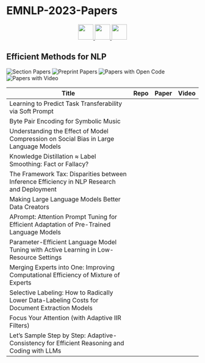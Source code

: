 # EMNLP-2023-Papers

<div align="center">
    <a href="https://github.com/DmitryRyumin/EMNLP-2023-Papers/blob/main/sections/commonsense-reasoning.md">
        <img src="https://cdn.jsdelivr.net/gh/DmitryRyumin/NewEraAI-Papers@main/images/left.svg" width="40" alt="" />
    </a>
    <a href="https://github.com/DmitryRyumin/EMNLP-2023-Papers/">
        <img src="https://cdn.jsdelivr.net/gh/DmitryRyumin/NewEraAI-Papers@main/images/home.svg" width="40" alt="" />
    </a>
    <a href="https://github.com/DmitryRyumin/EMNLP-2023-Papers/blob/main/sections/ethics-in-nlp.md">
        <img src="https://cdn.jsdelivr.net/gh/DmitryRyumin/NewEraAI-Papers@main/images/right.svg" width="40" alt="" />
    </a>
</div>

## Efficient Methods for NLP

![Section Papers](https://img.shields.io/badge/Section%20Papers-soon-42BA16) ![Preprint Papers](https://img.shields.io/badge/Preprint%20Papers-soon-b31b1b) ![Papers with Open Code](https://img.shields.io/badge/Papers%20with%20Open%20Code-soon-1D7FBF) ![Papers with Video](https://img.shields.io/badge/Papers%20with%20Video-soon-FF0000)

<!-- 169, 260 -->
| **Title** | **Repo** | **Paper** | **Video** |
|-----------|:--------:|:---------:|:---------:|
| Learning to Predict Task Transferability via Soft Prompt |  |  |  |
| Byte Pair Encoding for Symbolic Music |  |  |  |
| Understanding the Effect of Model Compression on Social Bias in Large Language Models |  |  |  |
| Knowledge Distillation &asymp; Label Smoothing: Fact or Fallacy? |  |  |  |
| The Framework Tax: Disparities between Inference Efficiency in NLP Research and Deployment |  |  |  |
| Making Large Language Models Better Data Creators |  |  |  |
| APrompt: Attention Prompt Tuning for Efficient Adaptation of Pre-Trained Language Models |  |  |  |
| Parameter-Efficient Language Model Tuning with Active Learning in Low-Resource Settings |  |  |  |
| Merging Experts into One: Improving Computational Efficiency of Mixture of Experts |  |  |  |
| Selective Labeling: How to Radically Lower Data-Labeling Costs for Document Extraction Models |  |  |  |
| Focus Your Attention (with Adaptive IIR Filters) |  |  |  |
| Let&rsquo;s Sample Step by Step: Adaptive-Consistency for Efficient Reasoning and Coding with LLMs |  |  |  |
